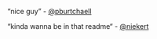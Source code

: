 “nice guy” - [@pburtchaell](https://github.com/pburtchaell)

“kinda wanna be in that readme“ - [@niekert](https://github.com/niekert)

